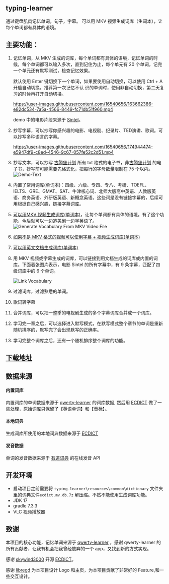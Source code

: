 ## typing-learner
通过键盘肌肉记忆单词，句子，字幕。 可以用 MKV 视频生成词库（生词本），让每个单词都有具体的语境。

## 主要功能：

1. 记忆单词，从 MKV 生成的词库，每个单词都有具体的语境，记忆单词的时候，每个单词都可以输入多次，直到记住为止，每个单元有 20 个单词，记完一个单元还有默写测试，检查记忆效果。
    
    默认使用 Enter 键切换下一个单词，如果要使用自动切换，可以使用 Ctrl + A 开启自动切换。推荐第一次记忆不认     识的单词时，使用非自动切换，第二天复习的时候再打开自动切换。

    https://user-images.githubusercontent.com/16540656/163662386-e82dc534-7a5a-4566-8449-fc71db51f960.mp4
    
    demo 中的电影片段来源于 [Sintel](https://www.youtube.com/watch?v=eRsGyueVLvQ)。
2. 抄写字幕，可以抄写你感兴趣的电影、电视剧、纪录片、TED演讲、歌词。可以抄写多种语言的字幕。

    https://user-images.githubusercontent.com/16540656/174944474-e5947df9-c8ed-4546-9c67-057fe52c2d51.mp4

3. 抄写文本，可以抄写 [古腾堡计划](https://www.gutenberg.org/) 所有 txt 格式的电子书，非[古腾堡计划](https://www.gutenberg.org/) 的电子书，抄写前可能需要先格式化，把每行的字母数量限制在 75 个以内。
   ![Demo-Text](https://user-images.githubusercontent.com/16540656/175084580-6b26abc3-671f-455e-ac5f-aa583297a0e0.png)
   
4. 内置了常用词库(单词本)：四级、六级、专四、专八、考研、TOEFL、IELTS、GRE、GMAT、SAT、牛津核心词、北师大版高中英语、人教版英语、商务英语、外研版英语、新概念英语。这些词是没有链接字幕的，后续可用根据自己感兴趣，链接字幕词库。

5. [可以用MKV 视频生成词库(单词本)](https://github.com/tangshimin/typing-learner/wiki/%E4%BB%8E-MKV-%E8%A7%86%E9%A2%91%E7%94%9F%E6%88%90%E8%AF%8D%E5%BA%93)，让每个单词都有具体的语境。有了这个功能，今后就可以一边追美剧一边学英语了。
    ![Generate Vocabulary From MKV Video File](https://user-images.githubusercontent.com/16540656/166684580-57e31303-e849-4bb6-be9a-2cc0cb851317.png)
  
6. [如果不是 MKV 格式的视频可以使用字幕 + 视频生成词库(单词本)](https://github.com/tangshimin/typing-learner/wiki/%E4%BB%8E%E5%AD%97%E5%B9%95%E7%94%9F%E6%88%90%E8%AF%8D%E5%BA%93)
7. [可以用英文文档生成词库(单词本)](https://github.com/tangshimin/typing-learner/wiki/%E4%BB%8E%E6%96%87%E6%A1%A3%E7%94%9F%E6%88%90%E8%AF%8D%E5%BA%93)

8. 用 MKV 视频或字幕生成的词库，可以链接到用文档生成的词库或内置的词库。下面着张图片表示，电影 Sintel 的所有字幕中，有 9 条字幕，匹配了四级词库中的 6 个单词。
   
   ![Link Vocabulary](https://user-images.githubusercontent.com/16540656/166690274-2075b736-af51-42f0-a881-6535ca11d4d3.png)
  
9. 过滤词库，过滤熟悉的单词。

10. 歌词转字幕 

11. 合并词库，可以把一整季的电视剧生成的多个字幕词库合并成一个词库。

12. 学习完一章之后，可以选择进入默写模式，在默写模式整个章节的单词是重新随机排序的，默写完了会出现默写的正确率。
  
13. 学习完整个词库之后，还有一个随机排序整个词库的功能。
   

## [下载地址](https://github.com/tangshimin/typing-learner/releases)

## 数据来源
#### 内置词库
内置词库的单词数据来源于 [qwerty-learner](https://github.com/Kaiyiwing/qwerty-learner) 的词库数据, 然后用 [ECDICT](https://github.com/skywind3000/ECDICT) 做了一些处理，原始词库只保留了【英语单词】和【音标】。
#### 本地词典
生成词库所使用的本地词典数据来源于 [ECDICT](https://github.com/skywind3000/ECDICT)
#### 发音数据
单词的发音数据来源于 [有道词典](https://www.youdao.com/) 的在线发音 API


## 开发环境

- 启动项目之前需要将 `typing-learner\resources\common\dictionary` 文件夹里的词典文件`ecdict.mv.db.7z` 解压缩。不然不能使用生成词库功能。
- JDK 17
- gradle 7.3.3
- VLC 视频播放器


## 致谢
本项目的核心功能，记忆单词来源于  [qwerty-learner](https://github.com/Kaiyiwing/qwerty-learner) ，感谢 qwerty-learner 的所有贡献者，让我有机会把我曾经放弃的一个 app，又找到新的方式实现。

感谢 [skywind3000](https://github.com/skywind3000) 开源 [ECDICT](https://github.com/skywind3000/ECDICT)。

感谢 [libregd](https://github.com/libregd) 为本项目设计 Logo 和主页，为本项目贡献了非常好的 Feature,和一些交互设计。


